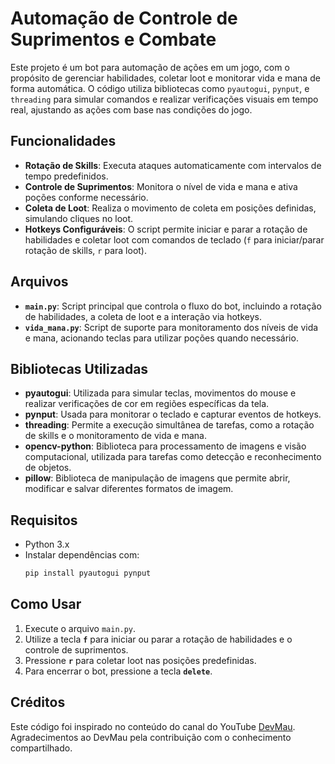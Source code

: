 # Automação de Controle de Suprimentos e Combate

Este projeto é um bot para automação de ações em um jogo, com o propósito de gerenciar habilidades, coletar loot e monitorar vida e mana de forma automática. O código utiliza bibliotecas como `pyautogui`, `pynput`, e `threading` para simular comandos e realizar verificações visuais em tempo real, ajustando as ações com base nas condições do jogo.

## Funcionalidades

- **Rotação de Skills**: Executa ataques automaticamente com intervalos de tempo predefinidos.
- **Controle de Suprimentos**: Monitora o nível de vida e mana e ativa poções conforme necessário.
- **Coleta de Loot**: Realiza o movimento de coleta em posições definidas, simulando cliques no loot.
- **Hotkeys Configuráveis**: O script permite iniciar e parar a rotação de habilidades e coletar loot com comandos de teclado (`f` para iniciar/parar rotação de skills, `r` para loot).

## Arquivos

- **`main.py`**: Script principal que controla o fluxo do bot, incluindo a rotação de habilidades, a coleta de loot e a interação via hotkeys.
- **`vida_mana.py`**: Script de suporte para monitoramento dos níveis de vida e mana, acionando teclas para utilizar poções quando necessário.

## Bibliotecas Utilizadas

- **pyautogui**: Utilizada para simular teclas, movimentos do mouse e realizar verificações de cor em regiões específicas da tela.
- **pynput**: Usada para monitorar o teclado e capturar eventos de hotkeys.
- **threading**: Permite a execução simultânea de tarefas, como a rotação de skills e o monitoramento de vida e mana.
- **opencv-python**: Biblioteca para processamento de imagens e visão computacional, utilizada para tarefas como detecção e reconhecimento de objetos.
- **pillow**: Biblioteca de manipulação de imagens que permite abrir, modificar e salvar diferentes formatos de imagem.


## Requisitos

- Python 3.x
- Instalar dependências com:
  ```bash
  pip install pyautogui pynput


## Como Usar

1. Execute o arquivo `main.py`.
2. Utilize a tecla **`f`** para iniciar ou parar a rotação de habilidades e o controle de suprimentos.
3. Pressione **`r`** para coletar loot nas posições predefinidas.
4. Para encerrar o bot, pressione a tecla **`delete`**.

## Créditos

Este código foi inspirado no conteúdo do canal do YouTube [DevMau](https://www.youtube.com/@devmau1716). Agradecimentos ao DevMau pela contribuição com o conhecimento compartilhado.
